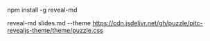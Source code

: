  npm install -g reveal-md

 reveal-md slides.md --theme https://cdn.jsdelivr.net/gh/puzzle/pitc-revealjs-theme/theme/puzzle.css